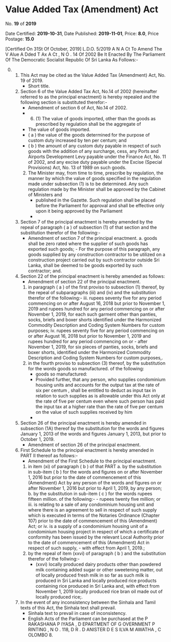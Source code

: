 # Value  Added  Tax   (Amendment) Act

No. **19** of **2019**

Date Certified: **2019-10-31**, Date Published: **2019-11-01**, Price: **8.0**, Price Postage: **15.0**

[Certified On 31St Of October, 2019]
L.D.O. 5/2019
A N  A Ct   To   Amend   The  V Alue  A Dded  T Ax  A Ct , N O . 14  Of  2002
Be It Enacted By The Parliament Of The Democratic Socialist Republic Of Sri Lanka As Follows:-

0. 
    1. This Act may be cited as the Value Added Tax (Amendment) Act, No. 19 of 2019.
        - Short title.
    2. Section 6 of the Value Added Tax Act, No.14 of 2002 (hereinafter referred to as the principal enactment) is hereby repealed and the following section is substituted therefor:-
        - Amendment of section 6 of Act, No.14 of 2002.
        - 6. (1) The value of goods imported, other than the goods as prescribed by regulation shall be the aggregate of 
        - The value of goods imported.
        - ( a ) the value of the goods determined for the purpose of custom duty increased by ten  per centum;  and
        - ( b ) the amount of any custom duty payable in respect of such goods with the addition of any surcharge, cess, any Ports and Airports Development Levy payable under the Finance Act, No. 11 of 2002, and any excise duty payable under the Excise (Special Provisions) Act, No. 13 of 1989 on such goods.
        2. The Minister may, from time to time, prescribe by regulation, the manner by which the value of goods specified in the regulation made under subsection (1) is to be determined. Any such regulation made by the Minister shall be approved by the Cabinet of Ministers and
            - published in the  Gazette.  Such regulation shall be placed before the Parliament for approval and shall be effective only upon it being approved by the Parliament
            - 
    3. Section 7 of the principal enactment is hereby amended by the repeal of paragraph ( a ) of subsection (1)  of that section and the substitution therefor of the following:-
        - Amendment of section 7 of the principal enactment.
            a. goods shall be zero rated where the supplier of such goods has exported such goods;
                - For the purpose of this paragraph, any goods supplied by any construction contractor to be utilized on a construction project carried out by such contractor outside Sri Lanka, shall be deemed to be goods exported by such contractor; and.
    4. Section 22 of the principal enactment is hereby amended as follows:
        - Amendment of section 22 of the principal enactment.
        1. in paragraph ( a ) of the first proviso to subsection (1) thereof, by the repeal of subparagraphs (iii) and (iv) and the substitution therefor of the following:-
                iii. rupees seventy five for any period commencing on or after August 16, 2018 but prior to November 1, 2019 and rupees hundred for any period commencing on or after November 1, 2019, for each such garment other than panties, socks, briefs and boxer shorts identified under the Harmonized Commodity Description and Coding System Numbers for custom purposes;
                iv. rupees seventy five for any period commencing on or after August 16, 2018 but prior to November 1, 2019 and rupees hundred for any period commencing on or
                    - after November 1, 2019, for six pieces of panties, socks, briefs and boxer shorts, identified  under  the  Harmonized Commodity Description and Coding System Numbers for custom purposes,.
        2. in the fourth proviso to subsection (3) thereof, by the substitution for the words goods so manufactured. of the following:
            - goods so manufactured:
            - Provided further, that any person, who supplies condominium housing units and accounts for the output tax at the rate of six  per centum ,  shall be entitled to deduct as input tax in relation to such supplies as is allowable under this Act only at the rate of five  per centum  even where such person has paid the input tax at a higher rate than the rate of five  per centum  on the value of such supplies received by him
            - 
    5. Section 26 of the principal enactment is hereby amended in subsection (1A) thereof by the substitution for the words and figures January 1, 2013 of the words and figures January 1, 2013, but prior to October 1, 2019.
        - Amendment of section 26 of the principal enactment.
    6. First Schedule to the principal enactment is hereby amended in PART II thereof as follows:-
        - Amendment of the First Schedule to the principal enactment.
        1. in item (xi) of paragraph ( b ) of that PART
            a. by the substitution in sub-item ( b ) for the words and figures on or after November 1, 2016 but prior to the date of commencement of this (Amendment) Act by any person of the words and figures on or after November 1, 2016 but prior to April 1, 2019, by any person;
            b. by the substitution in sub-item ( c ) for the words rupees fifteen million. of the following:-
                - rupees twenty five million; or
                iii. is relating to a sale of any condominium housing unit and where there is an agreement to sell in respect of such supply which is executed in terms of the Notaries Ordinance (Chapter 107) prior to the date of commencement of this (Amendment) Act; or
                iv. is a supply of a condominium housing unit of a condominium housing project in respect of which a certificate of conformity has been issued by the relevant Local Authority prior to the date of commencement of this (Amendment) Act in respect of such supply,
                    - with effect from April 1, 2019.;
        2. by the repeal of item (xxvi) of paragraph ( b ) and the substitution therefor of the follwing:-
            - (xxvi) locally produced dairy products other than powdered milk containing added sugar or other sweetening matter, out of locally produced fresh milk in so far as such milk is produced in Sri Lanka and locally produced rice products containing rice produced in Sri Lanka and, with effect from November 1, 2019 locally produced rice bran oil made out of locally produced rice;.
    7. In the event of any inconsistency between the Sinhala and Tamil texts of this Act, the Sinhala text shall prevail.
        - Sinhala text to prevail in case of inconsistency.
        - English Acts of the Parliament can be purchased at the P RAKASHANA  P IYASA , D EPARTMENT   OF G OVERNMENT  P RINTING , N O . 118, D R . D ANISTER  D E  S ILVA  M AWATHA , C OLOMBO  8.